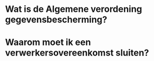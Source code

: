 <!-- TITLE: Algemene verordening gegevensbescherming -->


# Wat is de Algemene verordening gegevensbescherming?

# Waarom moet ik een verwerkersovereenkomst sluiten?






